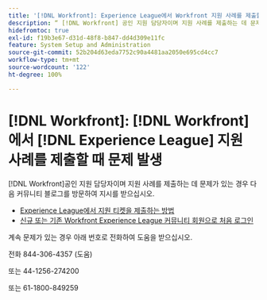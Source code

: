 ```yaml
---
title: '[!DNL Workfront]: Experience League에서 Workfront 지원 사례를 제출할 때 문제 발생'
description: “ [!DNL Workfront] 공인 지원 담당자이며 지원 사례를 제출하는 데 문제가 있는 경우 아래 번호로 전화하여 도움을 받으십시오.”
hidefromtoc: true
exl-id: f19b3e67-d31d-48f8-b847-dd4d309e11fc
feature: System Setup and Administration
source-git-commit: 52b204d63eda7752c90a4481aa2050e695cd4cc7
workflow-type: tm+mt
source-wordcount: '122'
ht-degree: 100%

---
```


# [!DNL Workfront]: [!DNL Workfront]에서 [!DNL Experience League] 지원 사례를 제출할 때 문제 발생

[!DNL Workfront]공인 지원 담당자이며 지원 사례를 제출하는 데 문제가 있는 경우 다음 커뮤니티 블로그를 방문하여 지시를 받으십시오.

* [Experience League에서 지원 티켓을 제출하는 방법](https://experienceleaguecommunities.adobe.com/t5/workfront-blogs/how-to-submit-a-support-ticket-on-experience-league/ba-p/461737)
* [신규 또는 기존 Workfront Experience League 커뮤니티 회원으로 처음 로그인](https://experienceleaguecommunities.adobe.com/t5/workfront-blogs/logging-in-for-the-first-time-as-a-new-or-existing-workfront/ba-p/461472)

계속 문제가 있는 경우 아래 번호로 전화하여 도움을 받으십시오.

전화 844-306-4357 (도움)

또는 44-1256-274200

또는 61-1800-849259
